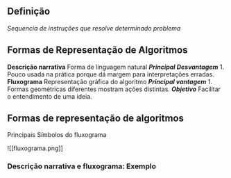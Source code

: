 ## Definição
*Sequencia de instruções que resolve determinado problema*

## Formas de Representação de Algoritmos

**Descrição narrativa**
	Forma de linguagem natural
		***Principal Desvantagem***
			1. Pouco usada na prática  porque dá margem para interpretações erradas.
**Fluxograma**
	Representação gráfica do algoritmo
		***Principal vantagem***
			1. Formas geométricas diferentes mostram ações distintas.
		***Objetivo***
			Facilitar o entendimento de uma ideia.


## Formas de representação de algoritmos
Principais Símbolos do fluxograma

![[fluxograma.png]]


### Descrição narrativa e fluxograma: Exemplo
